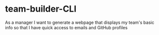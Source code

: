 # team-builder-CLI
As a manager I want to generate a webpage that displays my team's basic info so that I have quick access to emails and GitHub profiles
